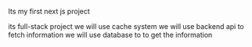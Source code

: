 
Its my first next js project 

its full-stack project
we will use cache system
we will use backend api to fetch information
we will use database to to get the information

